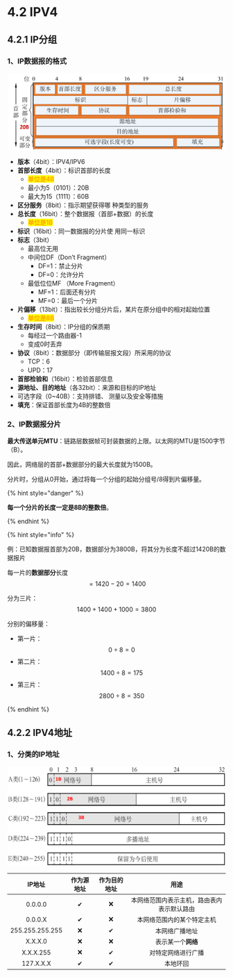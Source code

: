 # 4.2 IPV4

## 4.2.1 IP分组

### 1、IP数据报的格式

![IP数据报](../.gitbook/assets/IP数据报.png)

- **版本**（4bit）：IPV4/IPV6
- **首部长度**（4bit）：标识首部的长度
  - <mark style="color:orange;">**单位是4B**</mark>
  - 最小为5（0101）：20B
  - 最大为15（1111）：60B
- **区分服务**（8bit）：指示期望获得哪 种类型的服务
- **总长度**（16bit）：整个数据报（首部+数据）的长度
  - <mark style="color:orange;">**单位是1B**</mark>
- **标识**（16bit）：同一数据报的分片使 用同一标识
- **标志**（3bit）
  - 最高位无用
  - 中间位DF（Don’t Fragment）
    - DF=1：禁止分片
    - DF=0：允许分片
  - 最低位位MF （More Fragment）
    - MF=1：后面还有分片
    - MF=0：最后一个分片
- **片偏移**（13bit）：指出较长分组分片后，某片在原分组中的相对起始位置
  - <mark style="color:orange;">**单位是8B**</mark>
- **生存时间**（8bit）：IP分组的保质期
  - 每经过一个路由器-1
  - 变成0时丢弃
- **协议**（8bit）：数据部分（即传输层报文段）所采用的协议
  - TCP：6
  - UPD：17
- **首部检验和**（16bit）：检验首部信息
- **源地址、目的地址**（各32bit）：来源和目标的IP地址
- 可选字段（0~40B）：支持排错、 测量以及安全等措施
- **填充**：保证首部长度为4B的整数倍

### 2、IP数据报分片

**最大传送单元MTU**：链路层数据帧可封装数据的上限。以太网的MTU是1500字节（B）。

因此，网络层的首部+数据部分的最大长度就为1500B。

分片时，分组从0开始，通过将每一个分组的起始分组号/8得到片偏移量。

{% hint style="danger" %}

**每一个分片的长度一定是8B的整数倍**。

{% endhint %}



{% hint style="info" %}

例：已知数据报首部为20B，数据部分为3800B，将其分为长度不超过1420B的数据报片

每一片的**数据部分**长度$$=1420 - 20 = 1400$$

分为三片：$$1400+1400+1000 = 3800$$

分别的偏移量：

- 第一片：$$0 \div 8 = 0$$
- 第二片：$$1400 \div 8 = 175$$
- 第三片：$$2800\div 8 = 350$$

{% endhint %}



## 4.2.2 IPV4地址

### 1、分类的IP地址

![IP地址分类](../.gitbook/assets/IP地址分类.png)



|     IP地址      | 作为源地址 | 作为目的地址 |                    用途                    |
| :-------------: | :--------: | :----------: | :----------------------------------------: |
|     0.0.0.0     |     ✔      |      ❌       | 本网络范围内表示主机，路由表内表示默认路由 |
|     0.0.0.X     |     ✔      |      ❌       |         本网络范围内的某个特定主机         |
| 255.255.255.255 |     ❌      |      ✔       |               本网络广播地址               |
|     X.X.X.0     |     ❌      |      ❌       |             表示某一个**网络**             |
|    X.X.X.255    |     ❌      |      ✔       |             对特定网络进行广播             |
|    127.X.X.X    |     ✔      |      ✔       |                  本地环回                  |

